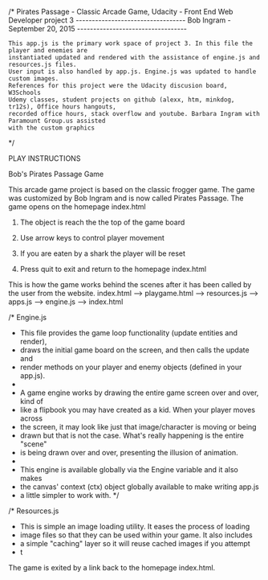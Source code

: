 
/*
    Pirates Passage - Classic Arcade Game, Udacity - Front End Web Developer project 3
    ---------------------------------- 
    Bob Ingram - September 20, 2015
    ----------------------------------
	
	This app.js is the primary work space of project 3. In this file the player and enemies are 
	instantiated updated and rendered with the assistance of engine.js and resources.js files. 
	User input is also handled by app.js. Engine.js was updated to handle custom images.
	References for this project were the Udacity discusion board, W3Schools
	Udemy classes, student projects on github (alexx, htm, minkdog, tr12s), Office hours hangouts, 
	recorded office hours, stack overflow and youtube. Barbara Ingram with Paramount Group.us assisted
    with the custom graphics
	
*/





PLAY INSTRUCTIONS

Bob's Pirates Passage Game

This arcade game project is based on the classic frogger game. The game was customized by Bob Ingram
and is now called Pirates Passage. The game opens on the homepage index.html

1. The object is reach the the top of the game board 

2. Use arrow keys to control player movement 

3. If you are eaten by a shark the player will be reset 

4. Press quit to exit and return to the homepage index.html





This is how the game works behind the scenes after it has been called by the user from the website.
index.html --> playgame.html --> resources.js --> apps.js --> engine.js --> index.html

/* Engine.js
 * This file provides the game loop functionality (update entities and render),
 * draws the initial game board on the screen, and then calls the update and
 * render methods on your player and enemy objects (defined in your app.js).
 *
 * A game engine works by drawing the entire game screen over and over, kind of
 * like a flipbook you may have created as a kid. When your player moves across
 * the screen, it may look like just that image/character is moving or being
 * drawn but that is not the case. What's really happening is the entire "scene"
 * is being drawn over and over, presenting the illusion of animation.
 *
 * This engine is available globally via the Engine variable and it also makes
 * the canvas' context (ctx) object globally available to make writing app.js
 * a little simpler to work with.
 */
 
 /* Resources.js
 * This is simple an image loading utility. It eases the process of loading
 * image files so that they can be used within your game. It also includes
 * a simple "caching" layer so it will reuse cached images if you attempt
 * t
 
 The game is exited by a link back to the homepage index.html.
 
